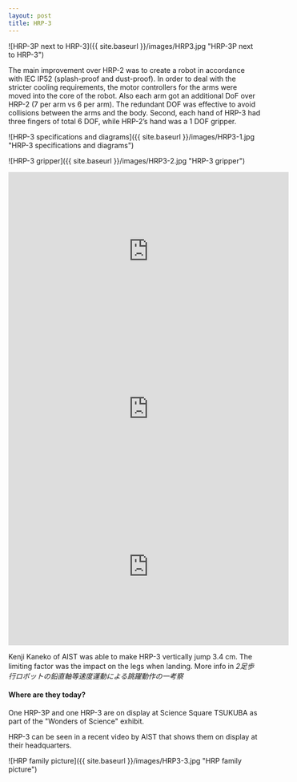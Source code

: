 ```yaml
---
layout: post
title: HRP-3
---
```


![HRP-3P next to HRP-3]({{ site.baseurl }}/images/HRP3.jpg "HRP-3P next to HRP-3")

The main improvement over HRP-2 was to create a robot in accordance with IEC IP52 (splash-proof and dust-proof). In order to deal with the stricter cooling requirements, the motor controllers for the arms were moved into the core of the robot. Also each arm got an additional DoF over HRP-2 (7 per arm vs 6 per arm). The redundant DOF was effective to avoid collisions between the arms and the body. Second, each hand of HRP-3 had three fingers of total 6 DOF, while HRP-2’s hand was a 1 DOF gripper.

![HRP-3 specifications and diagrams]({{ site.baseurl }}/images/HRP3-1.jpg "HRP-3 specifications and diagrams")

![HRP-3 gripper]({{ site.baseurl }}/images/HRP3-2.jpg "HRP-3 gripper")

<iframe width="560" height="315" src="https://www.youtube.com/embed/vGzClnpzSOY" title="YouTube video player" frameborder="0" allow="accelerometer; autoplay; clipboard-write; encrypted-media; gyroscope; picture-in-picture" allowfullscreen></iframe>

<iframe width="560" height="315" src="https://www.youtube.com/embed/ZyJr0ecPcwY?start=55" title="YouTube video player" frameborder="0" allow="accelerometer; autoplay; clipboard-write; encrypted-media; gyroscope; picture-in-picture" allowfullscreen></iframe>

<iframe width="560" height="315" src="https://www.youtube.com/embed/Y0Rj8KyULvc" title="YouTube video player" frameborder="0" allow="accelerometer; autoplay; clipboard-write; encrypted-media; gyroscope; picture-in-picture" allowfullscreen></iframe>

Kenji Kaneko of AIST was able to make HRP-3 vertically jump 3.4 cm. The limiting factor was the impact on the legs when landing. More info in _2足歩行ロボットの鉛直軸等速度運動による跳躍動作の一考察_

#### Where are they today?
One HRP-3P and one HRP-3 are on display at Science Square TSUKUBA as part of the "Wonders of Science" exhibit.

HRP-3 can be seen in a recent video by AIST that shows them on display at their headquarters.

![HRP family picture]({{ site.baseurl }}/images/HRP3-3.jpg "HRP family picture")
